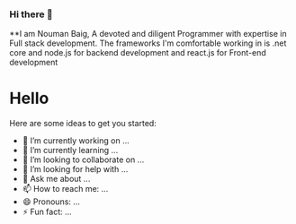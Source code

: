 ### Hi there 👋


**I am Nouman Baig, A devoted and diligent Programmer with expertise in Full stack development. The frameworks I'm comfortable working in is .net core and node.js for backend development and react.js for Front-end development

<!DOCTYPE html>
<html lang="en">
<body>
<h1>Hello</h1>
</body>

</html>
Here are some ideas to get you started:

- 🔭 I’m currently working on ...
- 🌱 I’m currently learning ...
- 👯 I’m looking to collaborate on ...
- 🤔 I’m looking for help with ...
- 💬 Ask me about ...
- 📫 How to reach me: ...
- 😄 Pronouns: ...
- ⚡ Fun fact: ...
